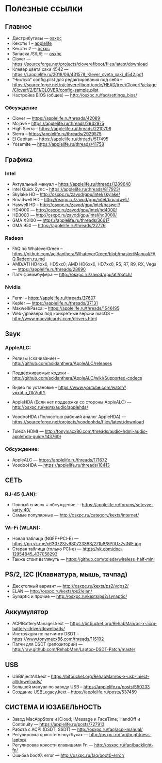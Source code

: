 # Полезные ссылки 
## Главное 
* Дистрибутивы — [osxpc](http://osxpc.ru/category/downloads/osx/)
* Кексты 1 – [applelife](https://www.applelife.ru/threads/2942933)
* Кексты 2 — [osxpc](http://osxpc.ru/downloads/k/kexts/)
* Запаска /S/L/E — [osxpc](http://osxpc.ru/zapaska/)
* Clover — https://sourceforge.net/projects/cloverefiboot/files/latest/download
* Клевер цвета хаки 4542 — https://i.applelife.ru/2018/06/431578_Klever_cveta_xaki_4542.pdf
* "Чистый" config.plist для редактирования под себя – https://sourceforge.net/p/cloverefiboot/code/HEAD/tree/CloverPackage/CloverV2/EFI/CLOVER/config-sample.plist 
* Настройка BIOS (общее) — http://osxpc.ru/faq/settings_bios/
### Обсуждение 
* Clover — https://applelife.ru/threads/42089
* Mojave – https://applelife.ru/threads/2942975
* High Sierra – https://applelife.ru/threads/2210706
* Sierra – https://applelife.ru/threads/2929575
* El Capitan — https://applelife.ru/threads/517495
* Yosemite — https://applelife.ru/threads/41758

## Графика
### Intel
* Актуальный мануал – https://applelife.ru/threads/1289648
* Intel Quick Sync – https://applelife.ru/threads/817923/
* Skylake HD – http://osxpc.ru/zavod/gpu/intel/skylake/
* Broadwell HD – http://osxpc.ru/zavod/gpu/intel/broadwell/
* Haswell HD – http://osxpc.ru/zavod/gpu/intel/haswell/
* HD4000 — http://osxpc.ru/zavod/gpu/intel/hd4000/
* HD3000 — http://osxpc.ru/zavod/gpu/intel/hd3000/
* GMA X3100 — https://applelife.ru/threads/36617
* GMA 950 — https://applelife.ru/threads/22726
### Radeon
* FAQ по WhateverGreen – https://github.com/acidanthera/WhateverGreen/blob/master/Manual/FAQ.Radeon.ru.md
* AMD/ATI HD4xx0, HD5xx0; AMD HD6xx0, HD7xx0, R5, R7, R9, RX, Vega — https://applelife.ru/threads/28890
* Патч фреймбуфера — http://osxpc.ru/zavod/gpu/ati/patch/
### Nvidia
* Fermi – https://applelife.ru/threads/27607
* Kepler — https://applelife.ru/threads/37131
* Maxwell/Pascal – https://applelife.ru/threads/1546195
* Web-драйвера под конкретные версии macOS – http://www.macvidcards.com/drivers.html

## Звук
### AppleALC:
* Релизы (скачивание) – http://github.com/acidanthera/AppleALC/releases
* Поддерживаемые кодеки – http://github.com/acidanthera/AppleALC/wiki/Supported-codecs
* Видео по установке – https://www.youtube.com/watch?v=xbLn_OkVuKY

* AppleHDA (Если нет поддержки со стороны AppleALC) — http://osxpc.ru/kexts/audio/applehda/
* VoodooHDA (Полностью рабочий аналог AppleHDA) — https://sourceforge.net/projects/voodoohda/files/latest/download
* Toleda HDMI — http://tonymacx86.com/threads/audio-hdmi-audio-applehda-guide.143760/
### Обсуждение:
* AppleALC — https://applelife.ru/threads/171672
* VoodooHDA — https://applelife.ru/threads/18413

## СЕТЬ
### RJ-45 (LAN):
* Полный список + обсуждение — https://applelife.ru/forums/setevye-karty.40/
* Самые популярные — http://osxpc.ru/category/kexts/internet/
### Wi-Fi (WLAN):
* Новая таблица (NGFF+PCI-E) — https://pp.vk.me/c630723/v630723383/271b8/8P0Uz2vtNIE.jpg
* Старая таблица (только PCI-e) — https://vk.com/doc-12954845_437058293
* Также стоит взглянуть — https://github.com/toleda/wireless_half-mini

## PS/2, I2C (Клавиатура, мышь, тачпад)
* Десктопный вариант — http://osxpc.ru/kexts/ps2/vdps2/
* ELAN — http://osxpc.ru/kexts/ps2/elan/
* Synaptic и прочие — http://osxpc.ru/kexts/ps2/synaptic/

## Аккумулятор
* ACPIBatteryManager.kext — https://bitbucket.org/RehabMan/os-x-acpi-battery-driver/downloads/
* Инструкция по патчингу DSDT – https://www.tonymacx86.com/threads/116102
* Патчи для DSDT (репозиторий) — http://raw.github.com/RehabMan/Laptop-DSDT-Patch/master

## USB
* USBInjectAll.kext – https://bitbucket.org/RehabMan/os-x-usb-inject-all/downloads/
* Большой мануал по заводу USB – https://applelife.ru/posts/550233
* Создание USBLegacy.kext – https://applelife.ru/posts/537459

## СИСТЕМА И ЮЗАБЕЛЬНОСТЬ
* Завод MacAppStore и iCloud; iMessage и FaceTime; HandOff и Continuity — https://applelife.ru/posts/727913
* Работа с ACPI (DSDT, SSDT) — http://osxpc.ru/faq/acpi-manual/
* Регулировка яркости в ноутбуках — http://osxpc.ru/faq/brightness-laptop/
* Регулировка яркости клавишами Fn — http://osxpc.ru/faq/backlight-fn/
* Ошибка boot0: error — http://osxpc.ru/faq/boot0-error/